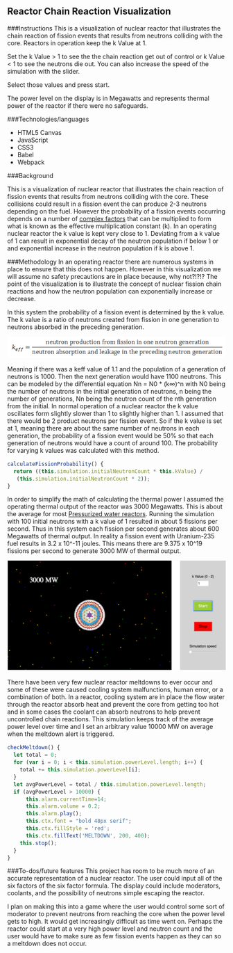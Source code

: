 Reactor Chain Reaction Visualization
------
###Instructions
This is a visualization of nuclear reactor that illustrates the chain
reaction of fission events that results from neutrons colliding with the
core. Reactors in operation keep the k Value at 1.

Set the k Value > 1 to see the the chain reaction get out of control or
k Value < 1 to see the neutrons die out. You can also increase the speed
of the simulation with the slider.

Select those values and press start.

The power level on the display is in Megawatts and represents thermal
power of the reactor if there were no safeguards.

###Technologies/languages
- HTML5 Canvas
- JavaScript
- CSS3
- Babel
- Webpack

###Background

This is a visualization of nuclear reactor that illustrates the chain reaction of fission events that results from neutrons colliding with the core. These collisions could result in a fission event the can produce 2-3 neutrons depending on the fuel. However the probability of a fission events occurring depends on a number of [complex factors](https://en.wikipedia.org/wiki/Six_factor_formula) that can be multiplied to form what is known as the effective multiplication constant (k). In an operating nuclear reactor the k value is kept very close to 1. Deviating from a k value of 1 can result in exponential decay of the neutron population if below 1 or and exponential increase in the neutron population if k is above 1.

###Methodology
In an operating reactor there are numerous systems in place to ensure that this does not happen. However in this visualization we will assume no safety precautions are in place because, why not?!?!? The point of the visualization is to illustrate the concept of nuclear fission chain reactions and how the neutron population can exponentially increase or decrease.

In this system the probability of a fission event is determined by the k value. The k value is a ratio of
neutrons created from fission in one generation to neutrons absorbed in the preceding generation.

![keff formula](assets/effective-multiplication-factor.png?raw=true)

Meaning if there was a keff value of 1.1 and the population of a generation of neutrons is 1000. Then the next generation would have 1100 neutrons. This can be modeled by the differential equation
Nn = N0 * (k∞)^n with N0 being the number of neutrons in the initial generation of neutrons, n being the number of generations, Nn being the neutron count of the nth generation from the initial. In normal operation of a nuclear reactor the k value oscillates form slightly slower than 1 to slightly higher than 1. I assumed that there would be 2 product neutrons per fission event. So if the k value is set at 1, meaning there are about the same number of neutrons in each generation, the probability of a fission event would be 50% so that each generation of neutrons would have a count of around 100. The probability for varying k values was calculated with this method.

```javascript
calculateFissionProbability() {
  return ((this.simulation.initialNeutronCount * this.kValue) /
   (this.simulation.initialNeutronCount * 2));
}
```


In order to simplify the math of calculating the thermal power I assumed the operating thermal output of the reactor was 3000 Megawatts. This is about the average for most [Pressurized water reactors](https://en.wikipedia.org/wiki/Pressurized_water_reactor). Running the simulation with 100 initial neutrons with a k value of 1 resulted in about 5 fissions per second. Thus in this system each fission per second generates about 600 Megawatts of thermal output. In reality a fission event with Uranium-235 fuel results in 3.2 x 10^-11 joules. This means there are 9.375 x 10^19 fissions per second to generate 3000 MW of thermal output.

![steady-state](assets/steady-state.png?raw=true)

There have been very few nuclear reactor meltdowns to ever occur and some of these were caused cooling system malfunctions, human error, or a combination of both. In a reactor, cooling system are in place the flow water through the reactor absorb heat and prevent the core from getting too hot and in some cases the coolant can absorb neutrons to help prevent uncontrolled chain reactions. This simulation keeps track of the average power level over time and I set an arbitrary value 10000 MW on average when the meltdown alert is triggered.

```javascript
checkMeltdown() {
  let total = 0;
  for (var i = 0; i < this.simulation.powerLevel.length; i++) {
    total += this.simulation.powerLevel[i];
  }
  let avgPowerLevel = total / this.simulation.powerLevel.length;
  if (avgPowerLevel > 10000) {
      this.alarm.currentTime=14;
      this.alarm.volume = 0.2;
      this.alarm.play();
      this.ctx.font = "bold 48px serif";
      this.ctx.fillStyle = 'red';
      this.ctx.fillText('MELTDOWN', 200, 400);
    this.stop();
  }
}
```

###To-dos/future features
This project has room to be much more of an accurate representation of a nuclear reactor.
The user could input all of the six factors of the six factor formula. The display could include
moderators, coolants, and the possibility of neutrons simple escaping the reactor.

I plan on making this into a game where the user would control some sort of moderator to prevent neutrons from reaching the core when the power level gets to high. It would get increasingly difficult as time went on. Perhaps the reactor could start at a very high power level and neutron count and the user would have to make sure as few fission events happen as they can so a meltdown does not occur.
